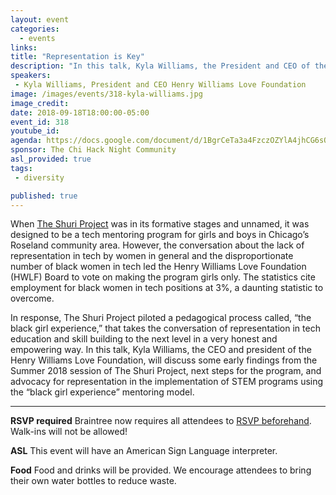 ```yaml
---
layout: event
categories:
  - events
links:
title: "Representation is Key"
description: "In this talk, Kyla Williams, the President and CEO of the Henry Williams Love Foundation, will outline some early findings from the Summer 2018 session of The Shuri Project, a tech mentoring program for girls in the Roseland community area. She will also outline next steps for the program and talk about advocacy for representation in the implementation of STEM programs using the Shuri Project's mentoring model."
speakers:
 - Kyla Williams, President and CEO Henry Williams Love Foundation
image: /images/events/318-kyla-williams.jpg
image_credit:
date: 2018-09-18T18:00:00-05:00
event_id: 318
youtube_id:
agenda: https://docs.google.com/document/d/1BgrCeTa3a4FzczOZYlA4jhCG6sOEABTfbkUARAtx-JE/edit?usp=sharing
sponsor: The Chi Hack Night Community
asl_provided: true
tags:
 - diversity

published: true
---
```


When [The Shuri Project](https://henrywilliamslove.org/the-shuri-project-2/) was in its formative stages and unnamed, it was designed to be a tech mentoring program for girls and boys in Chicago’s Roseland community area. However, the conversation about the lack of representation in tech by women in general and the disproportionate number of black women in tech led the Henry Williams Love Foundation (HWLF) Board to vote on making the program girls only. The statistics cite employment for black women in tech positions at 3%, a daunting statistic to overcome.

In response, The Shuri Project piloted a pedagogical process called, “the black girl experience,” that takes the conversation of representation in tech education and skill building to the next level in a very honest and empowering way. In this talk, Kyla Williams, the CEO and president of the Henry Williams Love Foundation, will discuss some early findings from the Summer 2018 session of The Shuri Project, next steps for the program, and advocacy for representation in the implementation of STEM programs using the “black girl experience” mentoring model.

---

**RSVP required** Braintree now requires all attendees to [RSVP beforehand](https://www.eventbrite.com/e/chi-hack-night-registration-41703945624). Walk-ins will not be allowed!

**ASL** This event will have an American Sign Language interpreter.

**Food** Food and drinks will be provided. We encourage attendees to bring their own water bottles to reduce waste.
